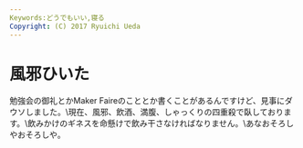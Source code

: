 ```yaml
---
Keywords:どうでもいい,寝る
Copyright: (C) 2017 Ryuichi Ueda
---
```


# 風邪ひいた
勉強会の御礼とかMaker Faireのこととか書くことがあるんですけど、見事にダウソしました。\\現在、風邪、飲酒、満腹、しゃっくりの四重殺で臥しております。\\飲みかけのギネスを命懸けで飲み干さなければなりません。\\あなおそろしやおそろしや。

